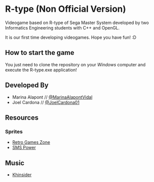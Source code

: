 # R-type (Non Official Version)
Videogame based on R-type of Sega Master System developed by two Informatics Engineering students with C++ and OpenGL.

It is our first time developing videogames. Hope you have fun! :D

## How to start the game
You just need to clone the repository on your *Windows* computer and execute the R-type.exe application!

## Developed By
- Marina Alapont // [@MarinaAlapontVidal](https://github.com/MarinaAlapontVidal)
- Joel Cardona // [@JoelCardona01](https://github.com/JoelCardona01)

## Resources
### Sprites
- [Retro Games Zone](https://retrogamezone.co.uk/)
- [SMS Power](https://www.smspower.org/)

## Music
- [Khinsider](https://downloads.khinsider.com/)
